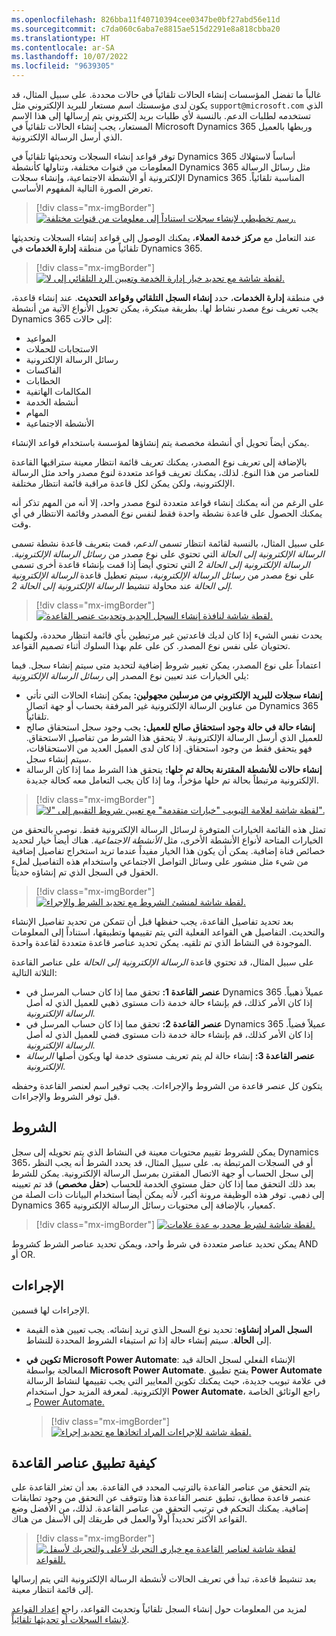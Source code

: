 ```yaml
---
ms.openlocfilehash: 826bba11f40710394cee0347be0bf27abd56e11d
ms.sourcegitcommit: c7da060c6aba7e8815ae515d2291e8a818cbba20
ms.translationtype: HT
ms.contentlocale: ar-SA
ms.lasthandoff: 10/07/2022
ms.locfileid: "9639305"
---
```

غالباً ما تفضل المؤسسات إنشاء الحالات تلقائياً في حالات محددة. على سبيل المثال، قد يكون لدى مؤسستك اسم مستعار للبريد الإلكتروني مثل `support@microsoft.com` الذي تستخدمه لطلبات الدعم. بالنسبة لأي طلبات بريد إلكتروني يتم إرسالها إلى هذا الاسم المستعار، يجب إنشاء الحالات تلقائياً في Microsoft Dynamics 365 وربطها بالعميل الذي أرسل الرسالة الإلكترونية.

توفر قواعد إنشاء السجلات وتحديثها تلقائياً في Dynamics 365 أساساً لاستهلاك المعلومات من قنوات مختلفة، وتناولها كأنشطة Dynamics 365 مثل رسائل الرسالة الإلكترونية أو الأنشطة الاجتماعية، وإنشاء سجلات Dynamics 365 المناسبة تلقائياً. تعرض الصورة التالية المفهوم الأساسي.

> [!div class="mx-imgBorder"]
> [![رسم تخطيطي لإنشاء سجلات استناداً إلى معلومات من قنوات مختلفة.](../media/cm_unit3_6.png)](../media/cm_unit3_6.png#lightbox)

عند التعامل مع **مركز خدمة العملاء‬**، يمكنك الوصول إلى قواعد إنشاء السجلات وتحديثها تلقائياً من منطقة **إدارة الخدمات** في Dynamics 365. 

> [!div class="mx-imgBorder"]
> [![لقطة شاشة مع تحديد خيار إدارة الخدمة وتعيين الرد التلقائي إلى لا.](../media/cm-unit-3-8.png)](../media/cm-unit-3-8.png#lightbox)

في منطقة **إدارة الخدمات**، حدد **إنشاء السجل التلقائي وقواعد التحديث**. عند إنشاء قاعدة، يجب تعريف نوع مصدر نشاط لها. بطريقة مبتكرة، يمكن تحويل الأنواع الآتية من أنشطة Dynamics 365 إلى حالات:

- المواعيد
- الاستجابات للحملات
- رسائل الرسالة الإلكترونية
- الفاكسات
- الخطابات
- المكالمات الهاتفية
- أنشطة الخدمة
- المهام
- الأنشطة الاجتماعية

يمكن أيضاً تحويل أي أنشطة مخصصة يتم إنشاؤها لمؤسسة باستخدام قواعد الإنشاء.

بالإضافة إلى تعريف نوع المصدر، يمكنك تعريف قائمة انتظار معينة ستراقبها القاعدة للعناصر من هذا النوع. لذلك، يمكنك تعريف قواعد متعددة لنوع مصدر واحد مثل الرسالة الإلكترونية، ولكن يمكن لكل قاعدة مراقبة قائمة انتظار مختلفة.

على الرغم من أنه يمكنك إنشاء قواعد متعددة لنوع مصدر واحد، إلا أنه من المهم تذكر أنه يمكنك الحصول على قاعدة نشطة واحدة فقط لنفس نوع المصدر وقائمة الانتظار في أي وقت.

على سبيل المثال، بالنسبة لقائمة انتظار تسمى *الدعم*، قمت بتعريف قاعدة نشطة تسمى *الرسالة الإلكترونية إلى الحالة* التي تحتوي على نوع مصدر من *رسائل الرسالة الإلكترونية*. إذا قمت بإنشاء قاعدة أخرى تسمى *‎الرسالة الإلكترونية إلى الحالة 2* التي تحتوي أيضاً على نوع مصدر من *رسائل الرسالة الإلكترونية*، سيتم تعطيل قاعدة *الرسالة الإلكترونية إلى الحالة* عند محاولة تنشيط *الرسالة الإلكترونية إلى الحالة 2*.

> [!div class="mx-imgBorder"]
> [![لقطة شاشة لنافذة إنشاء السجل الجديد وتحديث عنصر القاعدة.](../media/cm-unit-3-11.png)](../media/cm-unit-3-11.png#lightbox)


يحدث نفس الشيء إذا كان لديك قاعدتين غير مرتبطين بأي قائمة انتظار محددة، ولكنهما تحتويان على نفس نوع المصدر. كن على علم بهذا السلوك أثناء تصميم القواعد.

اعتماداً على نوع المصدر، يمكن تغيير شروط إضافية لتحديد متى سيتم إنشاء سجل. فيما يلي الخيارات عند تعيين نوع المصدر إلى *رسائل الرسالة الإلكترونية*:

- **إنشاء سجلات للبريد الإلكتروني من مرسلين مجهولين:** يمكن إنشاء الحالات التي تأتي من عناوين الرسالة الإلكترونية غير المرفقة بحساب أو جهة اتصال Dynamics 365 تلقائياً.
- **إنشاء حالة في حالة وجود استحقاق صالح للعميل:** يجب وجود سجل استحقاق صالح للعميل الذي أرسل الرسالة الإلكترونية. لا يتحقق هذا الشرط من تفاصيل الاستحقاق. فهو يتحقق فقط من وجود استحقاق. إذا كان لدى العميل العديد من الاستحقاقات، سيتم إنشاء سجل.
- **إنشاء حالات للأنشطة المقترنة بحالة تم حلها:** يتحقق هذا الشرط مما إذا كان الرسالة الإلكترونية مرتبطاً بحالة تم حلها مؤخراً، وما إذا كان يجب التعامل معه كحالة جديدة.
 
> [!div class="mx-imgBorder"]
> [![لقطة شاشة لعلامة التبويب "خيارات متقدمة" مع تعيين شروط التقييم إلى "لا".](../media/cm-unit-3-10.png)](../media/cm-unit-3-10.png#lightbox)

تمثل هذه القائمة الخيارات المتوفرة لرسائل الرسالة الإلكترونية فقط. نوصي بالتحقق من الخيارات المتاحة لأنواع الأنشطة الأخرى، مثل *الأنشطة الاجتماعية*. هناك أيضاً خيار لتحديد خصائص قناة إضافية. يمكن أن يكون هذا الخيار مفيداً عندما تريد استخراج تفاصيل إضافية من شيء مثل منشور على وسائل التواصل الاجتماعي واستخدام هذه التفاصيل لملء الحقول في السجل الذي تم إنشاؤه حديثاً.

> [!div class="mx-imgBorder"]
> [![لقطة شاشة لمنشئ الشروط مع تحديد الشرط والإجراء.](../media/cm_unit3_2.png)](../media/cm_unit3_2.png#lightbox)


بعد تحديد تفاصيل القاعدة، يجب حفظها قبل أن تتمكن من تحديد تفاصيل الإنشاء والتحديث. التفاصيل هي القواعد الفعلية التي يتم تقييمها وتطبيقها، استناداً إلى المعلومات الموجودة في النشاط الذي تم تلقيه. يمكن تحديد عناصر قاعدة متعددة لقاعدة واحدة.

على سبيل المثال، قد تحتوي قاعدة *الرسالة الإلكترونية إلى الحالة* على عناصر القاعدة الثلاثة التالية:

- **عنصر القاعدة 1:** تحقق مما إذا كان حساب المرسل في Dynamics 365 عميلاً ذهبياً. إذا كان الأمر كذلك، قم بإنشاء حالة خدمة ذات مستوى ذهبي للعميل الذي له أصل *الرسالة الإلكترونية*.
- **عنصر القاعدة 2:** تحقق مما إذا كان حساب المرسل في Dynamics 365 عميلاً فضياً. إذا كان الأمر كذلك، قم بإنشاء حالة خدمة ذات مستوى فضي للعميل الذي له أصل *الرسالة الإلكترونية*.
- **عنصر القاعدة 3:** إنشاء حالة لم يتم تعريف مستوى خدمة لها ويكون أصلها *الرسالة الإلكترونية*.

يتكون كل عنصر قاعدة من الشروط والإجراءات. يجب توفير اسم لعنصر القاعدة وحفظه قبل توفر الشروط والإجراءات.

## <a name="conditions"></a>الشروط

يمكن للشروط تقييم محتويات معينة في النشاط الذي يتم تحويله إلى سجل Dynamics 365، أو في السجلات المرتبطة به. على سبيل المثال، قد يحدد الشرط أنه يجب النظر إلى سجل الحساب أو جهة الاتصال المقترن بمرسل الرسالة الإلكترونية. يمكن للشرط بعد ذلك التحقق مما إذا كان حقل مستوى الخدمة للحساب (**حقل مخصص**) قد تم تعيينه إلى *ذهبي*. توفر هذه الوظيفة مرونة أكبر، لأنه يمكن أيضاً استخدام البيانات ذات الصلة من Dynamics 365 كمعيار، بالإضافة إلى محتويات رسائل الرسالة الإلكترونية.

> [!div class="mx-imgBorder"]
> [![لقطة شاشة لشرط محدد به عدة علامات.](../media/cm_unit3_7.png)](../media/cm_unit3_7.png#lightbox)

يمكن تحديد عناصر متعددة في شرط واحد، ويمكن تحديد عناصر الشرط كشروط AND أو OR.

## <a name="actions"></a>الإجراءات‬

الإجراءات لها قسمين. 

- **السجل المراد إنشاؤه**: تحديد نوع السجل الذي تريد إنشائه. يجب تعيين هذه القيمة إلى **الحالة**. سيتم إنشاء حالة إذا تم استيفاء الشروط المحددة للنشاط.  

- **تكوين في Microsoft Power Automate**: الإنشاء الفعلي لسجل الحالة قيد المعالجة بواسطة **Microsoft Power Automate**.  يفتح تطبيق **Power Automate** في علامة تبويب جديدة، حيث يمكنك تكوين المعايير التي يجب تقييمها لنشاط الرسالة الإلكترونية. لمعرفة المزيد حول استخدام **Power Automate**، راجع الوثائق الخاصة بـ [Power Automate.](/power-automate/getting-started)

  > [!div class="mx-imgBorder"]
  > [![لقطة شاشة للإجراءات المراد اتخاذها مع تحديد إجراء.](../media/cm-unit-3-9.png)](../media/cm-unit-3-9.png#lightbox)

## <a name="how-rule-items-are-applied"></a>كيفية تطبيق عناصر القاعدة

يتم التحقق من عناصر القاعدة بالترتيب المحدد في القاعدة. بعد أن تعثر القاعدة على عنصر قاعدة مطابق، تطبق عنصر القاعدة هذا وتتوقف عن التحقق من وجود تطابقات إضافية. يمكنك التحكم في ترتيب التحقق من عناصر القاعدة. لذلك، من الأفضل وضع القواعد الأكثر تحديداً أولاً والعمل في طريقك إلى الأسفل من هناك.

> [!div class="mx-imgBorder"]
> [![لقطة شاشة لعناصر القاعدة مع خياري التحريك لأعلى والتحريك لأسفل للقواعد.](../media/cm_unit3_5.png)](../media/cm_unit3_5.png#lightbox)

بعد تنشيط قاعدة، تبدأ في تعريف الحالات لأنشطة الرسالة الإلكترونية التي يتم إرسالها إلى قائمة انتظار معينة.

لمزيد من المعلومات حول إنشاء السجل تلقائياً وتحديث القواعد، راجع [إعداد القواعد لإنشاء السجلات أو تحديثها تلقائياً](/dynamics365/customer-engagement/customer-service/set-up-rules-to-automatically-create-or-update-records).
